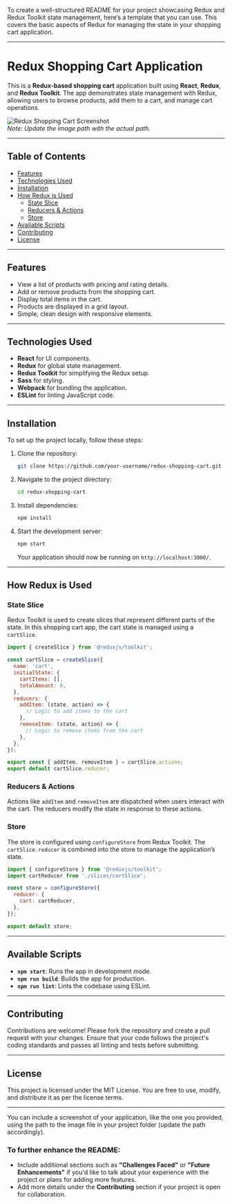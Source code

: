 To create a well-structured README for your project showcasing Redux and Redux Toolkit state management, here’s a template that you can use. This covers the basic aspects of Redux for managing the state in your shopping cart application.

---

# Redux Shopping Cart Application

This is a **Redux-based shopping cart** application built using **React**, **Redux**, and **Redux Toolkit**. The app demonstrates state management with Redux, allowing users to browse products, add them to a cart, and manage cart operations.

![Redux Shopping Cart Screenshot](./images/Screenshot.png)  
*Note: Update the image path with the actual path.*

---

## Table of Contents

- [Features](#features)
- [Technologies Used](#technologies-used)
- [Installation](#installation)
- [How Redux is Used](#how-redux-is-used)
  - [State Slice](#state-slice)
  - [Reducers & Actions](#reducers--actions)
  - [Store](#store)
- [Available Scripts](#available-scripts)
- [Contributing](#contributing)
- [License](#license)

---

## Features

- View a list of products with pricing and rating details.
- Add or remove products from the shopping cart.
- Display total items in the cart.
- Products are displayed in a grid layout.
- Simple, clean design with responsive elements.

---

## Technologies Used

- **React** for UI components.
- **Redux** for global state management.
- **Redux Toolkit** for simplifying the Redux setup.
- **Sass** for styling.
- **Webpack** for bundling the application.
- **ESLint** for linting JavaScript code.

---

## Installation

To set up the project locally, follow these steps:

1. Clone the repository:

    ```bash
    git clone https://github.com/your-username/redux-shopping-cart.git
    ```

2. Navigate to the project directory:

    ```bash
    cd redux-shopping-cart
    ```

3. Install dependencies:

    ```bash
    npm install
    ```

4. Start the development server:

    ```bash
    npm start
    ```

   Your application should now be running on `http://localhost:3000/`.

---

## How Redux is Used

### State Slice

Redux Toolkit is used to create slices that represent different parts of the state. In this shopping cart app, the cart state is managed using a `cartSlice`.

```js
import { createSlice } from '@reduxjs/toolkit';

const cartSlice = createSlice({
  name: 'cart',
  initialState: {
    cartItems: [],
    totalAmount: 0,
  },
  reducers: {
    addItem: (state, action) => {
      // Logic to add items to the cart
    },
    removeItem: (state, action) => {
      // Logic to remove items from the cart
    },
  },
});

export const { addItem, removeItem } = cartSlice.actions;
export default cartSlice.reducer;
```

### Reducers & Actions

Actions like `addItem` and `removeItem` are dispatched when users interact with the cart. The reducers modify the state in response to these actions.

### Store

The store is configured using `configureStore` from Redux Toolkit. The `cartSlice.reducer` is combined into the store to manage the application’s state.

```js
import { configureStore } from '@reduxjs/toolkit';
import cartReducer from './slices/cartSlice';

const store = configureStore({
  reducer: {
    cart: cartReducer,
  },
});

export default store;
```

---

## Available Scripts

- **`npm start`**: Runs the app in development mode.
- **`npm run build`**: Builds the app for production.
- **`npm run lint`**: Lints the codebase using ESLint.

---

## Contributing

Contributions are welcome! Please fork the repository and create a pull request with your changes. Ensure that your code follows the project's coding standards and passes all linting and tests before submitting.

---

## License

This project is licensed under the MIT License. You are free to use, modify, and distribute it as per the license terms.

---

You can include a screenshot of your application, like the one you provided, using the path to the image file in your project folder (update the path accordingly).

### To further enhance the README:

- Include additional sections such as **"Challenges Faced"** or **"Future Enhancements"** if you'd like to talk about your experience with the project or plans for adding more features.
- Add more details under the **Contributing** section if your project is open for collaboration.

